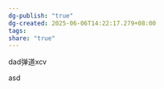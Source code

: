 ```yaml
---
dg-publish: "true"
dg-created: 2025-06-06T14:22:17.279+08:00
tags: 
share: "true"
---
```

 dad弹道xcv

asd